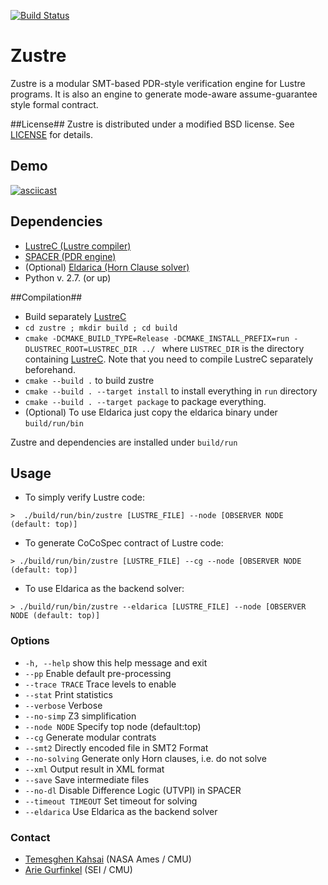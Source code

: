 [![Build Status](https://travis-ci.org/coco-team/zustre.svg)](https://travis-ci.org/coco-team/zustre)

# Zustre #

Zustre is a modular SMT-based PDR-style verification engine for Lustre programs. It is also an engine to generate mode-aware assume-guarantee style formal contract.

##License##
Zustre is distributed under a modified BSD license. See [LICENSE](LICENSE) for details.

## Demo ##
[![asciicast](https://asciinema.org/a/78zgw3okcem06qcdrp2n3g2yh.png)](https://asciinema.org/a/78zgw3okcem06qcdrp2n3g2yh)

## Dependencies ##

* [LustreC (Lustre compiler)](https://github.com/coco-team/lustrec)
* [SPACER (PDR engine)](http://spacer.bitbucket.org/)
* (Optional) [Eldarica (Horn Clause solver)](https://github.com/uuverifiers/eldarica)
* Python v. 2.7. (or up)


##Compilation##

*  Build separately [LustreC](https://github.com/coco-team/lustrec)
* `cd zustre ; mkdir build ; cd build`
* `cmake -DCMAKE_BUILD_TYPE=Release -DCMAKE_INSTALL_PREFIX=run -DLUSTREC_ROOT=LUSTREC_DIR ../ ` where `LUSTREC_DIR` is the directory containing [LustreC](https://github.com/coco-team/lustrec). Note that you need to compile LustreC separately beforehand.
* `cmake --build .` to build zustre
* `cmake --build . --target install` to install everything in `run` directory
* `cmake --build . --target package` to package everything.
* (Optional) To use Eldarica just copy the eldarica binary under `build/run/bin`

Zustre and dependencies are installed under `build/run`


## Usage ##
* To simply verify Lustre code:
```
>  ./build/run/bin/zustre [LUSTRE_FILE] --node [OBSERVER NODE (default: top)]
```

* To generate CoCoSpec contract of Lustre code:
```
> ./build/run/bin/zustre [LUSTRE_FILE] --cg --node [OBSERVER NODE (default: top)]
```

* To use Eldarica as the backend solver:
```
> ./build/run/bin/zustre --eldarica [LUSTRE_FILE] --node [OBSERVER NODE (default: top)]
```

### Options ###
* `-h, --help`         show this help message and exit
* `--pp`               Enable default pre-processing
* `--trace TRACE`      Trace levels to enable
* `--stat`             Print statistics
* `--verbose`          Verbose
* `--no-simp`          Z3 simplification
* `--node NODE`        Specify top node (default:top)
* `--cg`               Generate modular contrats
* `--smt2`             Directly encoded file in SMT2 Format
* `--no-solving`       Generate only Horn clauses, i.e. do not solve
* `--xml`              Output result in XML format
* `--save`             Save intermediate files
* `--no-dl`            Disable Difference Logic (UTVPI) in SPACER
* `--timeout TIMEOUT`  Set timeout for solving
* `--eldarica`         Use Eldarica as the backend solver


### Contact ###
* [Temesghen Kahsai](www.lememta.info) (NASA Ames / CMU)
* [Arie Gurfinkel](http://arieg.bitbucket.org/) (SEI / CMU)
